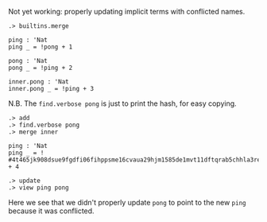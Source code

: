 Not yet working: properly updating implicit terms with conflicted names.

```ucm
.> builtins.merge
```

```unison
ping : 'Nat
ping _ = !pong + 1

pong : 'Nat
pong _ = !ping + 2

inner.pong : 'Nat
inner.pong _ = !ping + 3
```

N.B. The `find.verbose pong` is just to print the hash, for easy copying.

```ucm
.> add
.> find.verbose pong
.> merge inner
```

```unison
ping : 'Nat
ping _ = ! #4t465jk908dsue9fgdfi06fihppsme16cvaua29hjm1585de1mvt11dftqrab5chhla3reilsj4c0e7vlkkcct56khgaa5saeu4du48 + 4
```

```ucm
.> update
.> view ping pong
```

Here we see that we didn't properly update `pong` to point to the new `ping` because it was conflicted.
